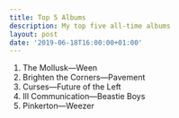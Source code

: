 ```yaml
---
title: Top 5 Albums
description: My top five all-time albums
layout: post
date: '2019-06-18T16:00:00+01:00'
---
```


1. The Mollusk—Ween
2. Brighten the Corners—Pavement
3. Curses—Future of the Left
4. Ill Communication—Beastie Boys
5. Pinkerton—Weezer
